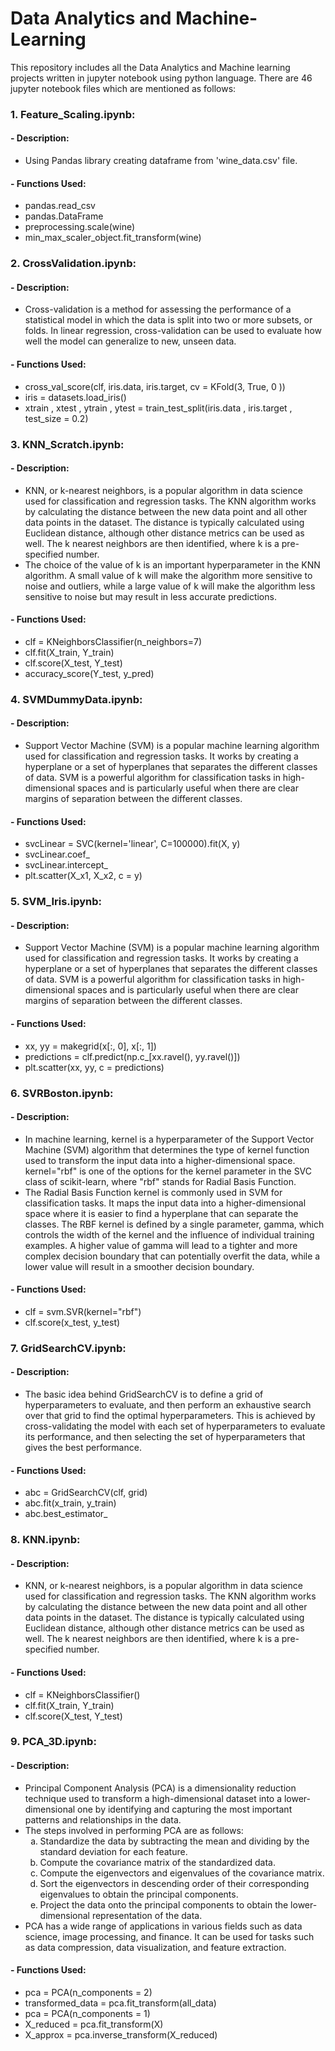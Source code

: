 # Data Analytics and Machine-Learning
This repository includes all the Data Analytics and Machine learning projects written in jupyter notebook using python language.
There are 46 jupyter notebook files which are mentioned as follows:
### 1. Feature_Scaling.ipynb:
   #### - Description: 
   * Using Pandas library creating dataframe from 'wine_data.csv' file.
   #### - Functions Used: 
   * pandas.read_csv
   * pandas.DataFrame
   * preprocessing.scale(wine)
   * min_max_scaler_object.fit_transform(wine)

### 2. CrossValidation.ipynb:
   #### - Description: 
   * Cross-validation is a method for assessing the performance of a statistical model in which the data is split into two or more subsets, or folds. In linear regression, cross-validation can be used to evaluate how well the model can generalize to new, unseen data.
   #### - Functions Used:
   * cross_val_score(clf, iris.data, iris.target, cv = KFold(3, True, 0 ))
   * iris = datasets.load_iris()
   * xtrain , xtest , ytrain , ytest = train_test_split(iris.data , iris.target , test_size = 0.2)
           
### 3. KNN_Scratch.ipynb:
   #### - Description:
   * KNN, or k-nearest neighbors, is a popular algorithm in data science used for classification and regression tasks. The KNN algorithm works by calculating the distance between the new data point and all other data points in the dataset. The distance is typically calculated using Euclidean distance, although other distance metrics can be used as well. The k nearest neighbors are then identified, where k is a pre-specified number.
   * The choice of the value of k is an important hyperparameter in the KNN algorithm. A small value of k will make the algorithm more sensitive to noise and outliers, while a large value of k will make the algorithm less sensitive to noise but may result in less accurate predictions.
   #### - Functions Used:
   * clf = KNeighborsClassifier(n_neighbors=7)
   * clf.fit(X_train, Y_train)
   * clf.score(X_test, Y_test)
   * accuracy_score(Y_test, y_pred)
     
### 4. SVMDummyData.ipynb:
   #### - Description:
   * Support Vector Machine (SVM) is a popular machine learning algorithm used for classification and regression tasks. It works by creating a hyperplane or a set of hyperplanes that separates the different classes of data. SVM is a powerful algorithm for classification tasks in high-dimensional spaces and is particularly useful when there are clear margins of separation between the different classes.
   #### - Functions Used:
   * svcLinear =  SVC(kernel='linear', C=100000).fit(X, y)
   * svcLinear.coef_
   * svcLinear.intercept_
   * plt.scatter(X_x1, X_x2, c = y)

### 5. SVM_Iris.ipynb:
   #### - Description:
   * Support Vector Machine (SVM) is a popular machine learning algorithm used for classification and regression tasks. It works by creating a hyperplane or a set of hyperplanes that separates the different classes of data. SVM is a powerful algorithm for classification tasks in high-dimensional spaces and is particularly useful when there are clear margins of separation between the different classes.
   #### - Functions Used:
   * xx, yy = makegrid(x[:, 0], x[:, 1])
   * predictions = clf.predict(np.c_[xx.ravel(), yy.ravel()])
   * plt.scatter(xx, yy, c = predictions)
     
### 6. SVRBoston.ipynb:
   #### - Description:
   * In machine learning, kernel is a hyperparameter of the Support Vector Machine (SVM) algorithm that determines the type of kernel function used to transform the input data into a higher-dimensional space. kernel="rbf" is one of the options for the kernel parameter in the SVC class of scikit-learn, where "rbf" stands for Radial Basis Function.
   * The Radial Basis Function kernel is commonly used in SVM for classification tasks. It maps the input data into a higher-dimensional space where it is easier to find a hyperplane that can separate the classes. The RBF kernel is defined by a single parameter, gamma, which controls the width of the kernel and the influence of individual training examples. A higher value of gamma will lead to a tighter and more complex decision boundary that can potentially overfit the data, while a lower value will result in a smoother decision boundary.
   #### - Functions Used:
   * clf = svm.SVR(kernel="rbf")
   * clf.score(x_test, y_test)


### 7. GridSearchCV.ipynb:
   #### - Description:
   * The basic idea behind GridSearchCV is to define a grid of hyperparameters to evaluate, and then perform an exhaustive search over that grid to find the optimal hyperparameters. This is achieved by cross-validating the model with each set of hyperparameters to evaluate its performance, and then selecting the set of hyperparameters that gives the best performance.
   #### - Functions Used:
   * abc = GridSearchCV(clf, grid)
   * abc.fit(x_train, y_train)
   * abc.best_estimator_

### 8. KNN.ipynb:
   #### - Description:
   * KNN, or k-nearest neighbors, is a popular algorithm in data science used for classification and regression tasks. The KNN algorithm works by calculating the distance between the new data point and all other data points in the dataset. The distance is typically calculated using Euclidean distance, although other distance metrics can be used as well. The k nearest neighbors are then identified, where k is a pre-specified number.
   #### - Functions Used:
   * clf = KNeighborsClassifier()
   * clf.fit(X_train, Y_train)
   * clf.score(X_test, Y_test)

### 9. PCA_3D.ipynb:
   #### - Description:
   * Principal Component Analysis (PCA) is a dimensionality reduction technique used to transform a high-dimensional dataset into a lower-dimensional one by identifying and capturing the most important patterns and relationships in the data.
   * The steps involved in performing PCA are as follows:
        <ol type="a">
           <li>Standardize the data by subtracting the mean and dividing by the standard deviation for each feature.</li>
           <li>Compute the covariance matrix of the standardized data.</li>
           <li>Compute the eigenvectors and eigenvalues of the covariance matrix.</li>
           <li>Sort the eigenvectors in descending order of their corresponding eigenvalues to obtain the principal components.</li>
           <li>Project the data onto the principal components to obtain the lower-dimensional representation of the data.</li>
        </ol>
   * PCA has a wide range of applications in various fields such as data science, image processing, and finance. It can be used for tasks such as data compression, data visualization, and feature extraction.
   #### - Functions Used:
   * pca = PCA(n_components = 2)
   * transformed_data = pca.fit_transform(all_data)
   * pca = PCA(n_components = 1)
   * X_reduced = pca.fit_transform(X)
   * X_approx = pca.inverse_transform(X_reduced)
